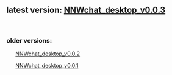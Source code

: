 <!DOCTYPE html>
<html lang="en">
<head>
    <meta charset="UTF-8">
    <meta name="viewport" content="width=device-width, initial-scale=1.0">
   
</head>

<body>
    <h2>latest version: <a href="https://github.com/NNWDeveloper/NNWchat_desktop/raw/refs/heads/main/NNWchat_desktop.WindowsInstaller0.0.3.exe">NNWchat_desktop_v0.0.3</a></h2>
    <br>
    <h3>older versions:</h3>
    <ul><a href="https://github.com/NNWDeveloper/NNWchat_desktop/raw/refs/heads/main/NNWchat_desktop.WindowsInstaller0.0.2.exe">NNWchat_desktop_v0.0.2</a></ul>
    <ul><a href="https://github.com/NNWDeveloper/NNWchat_desktop/raw/refs/heads/main/NNWchat_desktop.WindowsInstaller0.0.1.exe">NNWchat_desktop_v0.0.1</a></ul>
</body>
</html>
